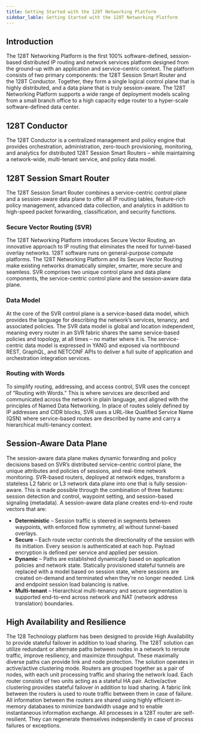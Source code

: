 ```yaml
---
title: Getting Started with the 128T Networking Platform
sidebar_lable: Getting Started with the 128T Networking Platform
---
```

## Introduction
The 128T Networking Platform is the first 100% software-defined, session-based distributed IP routing and network services platform designed from the ground-up with an application and service-centric context.  The platform consists of two primary components: the 128T Session Smart Router and the 128T Conductor. Together, they form a single logical control plane that is highly distributed, and a data plane that is truly session-aware. The 128T Networking Platform supports a wide range of deployment models scaling from a small branch office to a high capacity edge router to a hyper-scale software-defined data center.

## 128T Conductor
The 128T Conductor is a centralized management and policy engine that provides orchestration, administration, zero-touch provisioning, monitoring, and analytics for distributed 128T Session Smart Routers – while maintaining a network-wide, multi-tenant service, and policy data model.

## 128T Session Smart Router
The 128T Session Smart Router combines a service-centric control plane and a session-aware data plane to offer all IP routing tables, feature-rich policy management, advanced data collection, and analytics in addition to high-speed packet forwarding, classification, and security functions.

### Secure Vector Routing (SVR)
The 128T Networking Platform introduces Secure Vector Routing, an innovative approach to IP routing that eliminates the need for tunnel-based overlay networks.  128T software runs on general-purpose compute platforms.  The 128T Networking Platform and its Secure Vector Routing make existing networks dramatically simpler, smarter, more secure and seamless. SVR comprises two unique control plane and data plane components, the service-centric control plane and the session-aware data plane. 

### Data Model
At the core of the SVR control plane is a service-based data model, which provides the language for describing the network’s services, tenancy, and associated policies. The SVR data model is global and location independent, meaning every router in an SVR fabric shares the same service-based policies and topology, at all times – no matter where it is. The service-centric data model is expressed in YANG and exposed via northbound REST, GraphQL, and NETCONF APIs to deliver a full suite of application and orchestration integration services.

### Routing with Words
To simplify routing, addressing, and access control, SVR uses the concept of “Routing with Words.” This is where services are described and communicated across the network in plain language, and aligned with the principles of Named Data Networking. In place of routes solely defined by IP addresses and CIDR blocks, SVR uses a URL-like Qualified Service Name (QSN) where service-based routes are described by name and carry a hierarchical multi-tenancy context.

## Session-Aware Data Plane
The session-aware data plane makes dynamic forwarding and policy decisions based on SVR’s distributed service-centric control plane, the unique attributes and policies of sessions, and real-time network monitoring. SVR-based routers, deployed at network edges, transform a stateless L2 fabric or L3 network data plane into one that is fully session-aware. This is made possible through the combination of three features: session detection and control, waypoint setting, and session-based signaling (metadata). A session-aware data plane creates end-to-end route vectors that are:
- **Deterministic** – Session traffic is steered in segments between waypoints, with enforced flow symmetry, all without tunnel-based overlays. 
- **Secure** – Each route vector controls the directionality of the session with its initiation. Every session is authenticated at each hop. Payload encryption is defined per service and applied per session. 
- **Dynamic** – Paths are established dynamically based on application policies and network state. Statically provisioned stateful tunnels are replaced with a model based on session state, where sessions are created on-demand and terminated when they’re no longer needed. Link and endpoint session load balancing is native. 
- **Multi-tenant** – Hierarchical multi-tenancy and secure segmentation is supported end-to-end across network and NAT (network address translation) boundaries.

## High Availability and Resilience
The 128 Technology platform has been designed to provide High Availability to provide stateful failover in addition to load sharing. The 128T solution can utilize redundant or alternate paths between nodes in a network to reroute traffic, improve resiliency, and maximize throughput. These maximally diverse paths can provide link and node protection.
The solution operates in active/active clustering mode. Routers are grouped together as a pair of nodes, with each unit processing traffic and sharing the network load. Each router consists of two units acting as a stateful HA pair. Active/active clustering provides stateful failover in addition to load sharing. A fabric link between the routers is used to route traffic between them in case of failure. All information between the routers are shared using highly efficient in-memory databases to minimize bandwidth usage and to enable instantaneous information exchange. All processes in a 128T router are self-resilient. They can regenerate themselves independently in case of process failures or exceptions.



